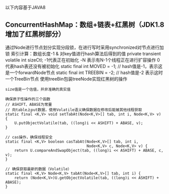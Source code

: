 以下内容基于JAVA8

## ConcurrentHashMap：数组+链表+红黑树（JDK1.8增加了红黑树部分）

通过Node进行节点划分实现分段锁，在进行写时采用synchronized对节点进行加锁
索引计算：数组长度-1 & 对key值进行hash算法后得到的值
	private transient volatile int sizeCtl;
		-1代表正在初始化
		-N 表示有N-1个线程正在进行扩容操作
		0代表hash表还没有被初始化
	static final int MOVED     = -1; // hash值是-1，表示这是一个forwardNode节点
    	static final int TREEBIN   = -2; // hash值是-2  表示这时一个TreeBin节点
	使用treeBin包装treeNode实现红黑树的操作

	size值是一个估值，并非准确的真实值

	确保原子性操作的三个函数
	// ASHIFT、ABASE为常量
	// 向table上put数据，使用Volatile语义确保数据在修改后能被其他线程获取
	static final <K,V> void setTabAt(Node<K,V>[] tab, int i, Node<K,V> v) {
        U.putObjectVolatile(tab, ((long)i << ASHIFT) + ABASE, v);
    }

    // cas操作，确保线程安全
    static final <K,V> boolean casTabAt(Node<K,V>[] tab, int i,
                                        Node<K,V> c, Node<K,V> v) {
        return U.compareAndSwapObject(tab, ((long)i << ASHIFT) + ABASE, c, v);
    }

    // 确保获取最新的数据（Volatile）
	static final <K,V> Node<K,V> tabAt(Node<K,V>[] tab, int i) {
        return (Node<K,V>)U.getObjectVolatile(tab, ((long)i << ASHIFT) + ABASE);
    }
